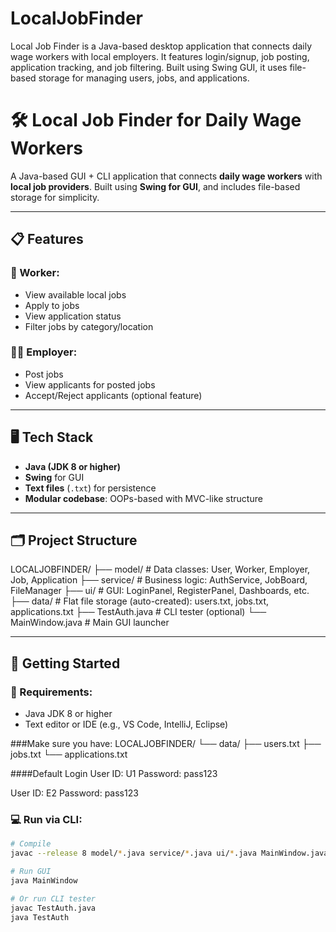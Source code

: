 # LocalJobFinder
Local Job Finder is a Java-based desktop application that connects daily wage workers with local employers. It features login/signup, job posting, application tracking, and job filtering. Built using Swing GUI, it uses file-based storage for managing users, jobs, and applications.



# 🛠️ Local Job Finder for Daily Wage Workers

A Java-based GUI + CLI application that connects **daily wage workers** with **local job providers**. Built using **Swing for GUI**, and includes file-based storage for simplicity.

---

## 📋 Features

### 👷 Worker:
- View available local jobs
- Apply to jobs
- View application status
- Filter jobs by category/location

### 🧑‍💼 Employer:
- Post jobs
- View applicants for posted jobs
- Accept/Reject applicants (optional feature)

---

## 🖥️ Tech Stack

- **Java (JDK 8 or higher)**
- **Swing** for GUI
- **Text files** (`.txt`) for persistence
- **Modular codebase**: OOPs-based with MVC-like structure

---

## 🗂️ Project Structure
LOCALJOBFINDER/
├── model/ # Data classes: User, Worker, Employer, Job, Application
├── service/ # Business logic: AuthService, JobBoard, FileManager
├── ui/ # GUI: LoginPanel, RegisterPanel, Dashboards, etc.
├── data/ # Flat file storage (auto-created): users.txt, jobs.txt, applications.txt
├── TestAuth.java # CLI tester (optional)
└── MainWindow.java # Main GUI launcher



---

## 🚀 Getting Started

### 🧱 Requirements:
- Java JDK 8 or higher
- Text editor or IDE (e.g., VS Code, IntelliJ, Eclipse)

###Make sure you have:
LOCALJOBFINDER/
└── data/
    ├── users.txt
    ├── jobs.txt
    └── applications.txt
    
####Default Login
User ID: U1
Password: pass123

User ID: E2
Password: pass123


### 💻 Run via CLI:
```bash
# Compile
javac --release 8 model/*.java service/*.java ui/*.java MainWindow.java

# Run GUI
java MainWindow

# Or run CLI tester
javac TestAuth.java
java TestAuth
